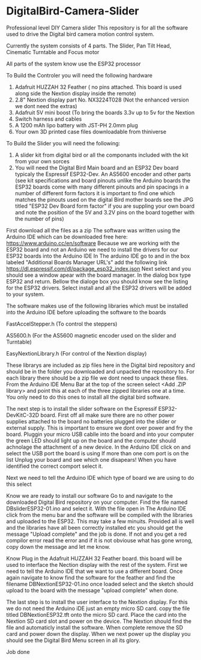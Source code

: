 # DigitalBird-Camera-Slider
Professional level DIY Camera slider
This repository is for all the software used to drive the Digital bird camera motion control system.

Currently the system consists of 4 parts. The Slider, Pan Tilt Head, Cinematic Turntable and Focus motor

All parts of the system  know use the ESP32 processor

To Build the Controler you will need the following hardware
1) Adafruit HUZZAH 32 Feather ( no pins attached. This board is used along side the Nextion display inside the remote)
2) 2.8" Nextion display part No. NX3224T028 (Not the enhanced version we dont need the extras)
3) Adafruit 5V mini boost (To bring the boards 3.3v up to 5v for the Nextion
4) Switch harness and cables
5) A 1200 mAh lipo battery with JST-PH 2.0mm plug
6) Your own 3D printed case files downloadable from thiniverse

To Build the Slider you will need the following:
1) A slider kit from digital bird or all the componants included with the kit from your own sorces
2) You will need the Digital Bird Main board and an ESP32 Dev board typicaly the Espressif ESP32-Dev. An AS5600 encoder and other parts (see kit specifications and board pinouts
unlike the Arduino boards the ESP32 boards come with many different pinouts and pin spacings in a number of different form factors it is important to find one which matches the pinouts used on the digital Bird mother boards see the JPG titled "ESP32 Dev Board form factor" if you are suppling your own board and note the position of the 5V and 3.2V pins on the board together with the number of pins)

First download all the files as a zip The software was written using the Arduino IDE which can be downloaded free here: https://www.arduino.cc/en/software
Because we are working with the ESP32 board and not an Arduino we need to install the drivers for our ESP32 boards into the Arduino IDE
In The arduino IDE go to <File> <Preferances> and in the box labeled "Additional Boards Manager URL's" add the following link https://dl.espressif.com/dl/package_esp32_index.json
Next select <tools><Boards><Boards Manager> and you should see a window apear with the board manager. In the dialog box type ESP32 and return.
Bellow the dialoge box you should know see the listing for the ESP32 drivers. Select install and all the ESP32 drivers will be added to your system.

The software makes use of the following libraries which must be installed into the Arduino IDE before uploading the software to the boards

FastAccelStepper.h           (To control the steppers)

AS5600.h                     (For the AS5600 magnetic encoder used on the slider and Turntable)

EasyNextionLibrary.h         (For control of the Nextion display)

These librarys are included as zip files here in the Digital bird repository and should be in the folder you downloaded and unpacked the repository to.
For each library there should be a zip file we dont need to unpack these files. 
From the Arduino IDE Menu Bar at the top of the screen select <Sketch> <Include Library> <Add .ZIP library> and point this at each of the three zipped libraries one at a time.
You only need to do this ones to install all the digital bird software.

The next step is to install the slider software on the Espressif ESP32-DevKitC-32D board.
First off all make sure there are no other power supplies attached to the board no batteries plugged into the slider or external supply. 
This is important to ensure we dont over power and fry the board. Pluggin your micro USB cablle into the board and into your computer the green LED should light up on the board
and the computer should achnolage the attachment of a new device.
In the Arduino IDE click on <Tools> <Port> and select the USB port the board is using If more than one com port is on the list Unplug your board and see which one disapears!
When you have identified the correct comport select it.
  
Next we need to tell the Arduino IDE which type of board we are using to do this select <Tools> <Board> <ESP32> <ESP32 Dev Module>
  
Know we are ready to install our software
Go to <File> <Open> and navigate to the downloaded Digital Bird repository on your computer. Find the file named DBsliderESP32-01.ino and select it.
With the file open in The Arduino IDE click <sketch> <Upload> from the menu bar and the software will be compiled with the libraries and uploaded to the ESP32. This may take a few minuits. Provided all is well and the libraries have all been correctly installed etc you should get the message "Upload complete" and the job is done. If not and you get a red compilor error read the error and if it is not obviouse what has gone wrong, copy down the message and let me know.
  
  Know Plug in the Adafruit HUZZAH 32 Feather board. this board will be used to interface the Nection display with the rest of the system.
  First we need to tell the Arduino IDE that we want to use a different board. Once again navigate to <Tools> <Board> <ESP32> <Adafruit ESP32 feather>
  know find the software for the feather <sketch> <Upload> and find the filename DBNextionESP32-01.ino
  once loaded select <sketch> <Upload> and the sketch should upload to the board with the message "upload complete" when done.
  
  The last step is to install the user interface to the Nextion display. For this we do not need the Arduino iDE just an empty micro SD card.
  copy the file titled DBNextionESP32.tft onto the micro SD card.
  Place the card into the Nextion SD card slot and power on the device. The Nextion should find the file and automaticly install the software.
  When complete remove the SD card and power down the display.
  When we next power up the display you should see the Digital Bird Menu screen in all its glory.
  
  Job done
  

